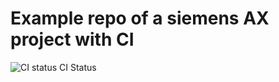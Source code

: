 # Example repo of a siemens AX project with CI

![CI status](http://fioulgit2.jot.local/amps/platform/siemensax/testapp/badges/master/pipeline.svg)
CI Status 
